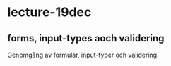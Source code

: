# lecture-19dec

## forms, input-types aoch validering

Genomgång av formulär, input-typer och validering.
